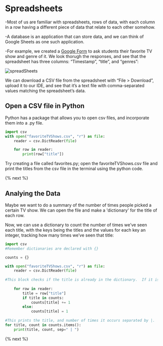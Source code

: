 # Spreadsheets

-Most of us are familiar with spreadsheets, rows of data, with each column in a row having a different piece of data that relate to each other somehow.

-A database is an application that can store data, and we can think of Google Sheets as one such application.

-For example, we created a [Google Form](https://forms.gle/Jtg6Hu466CV7aVBt8) to ask students their favorite TV show and genre of it. We look thorugh the responses, and see that the spreadsheet has three columns: “Timestamp”, “title”, and “genres”:

![spreadSheets](https://raw.githubusercontent.com/jmichalenko/cs50labs/2020/spreadsheets/spreadsheet.png)

We can download a CSV file from the spreadsheet with “File > Download”, upload it to our IDE, and see that it’s a text file with comma-separated values matching the spreadsheet’s data.

## Open a CSV file in Python

Python has a package that allows you to open csv files, and incorporate them into a .py file.  

```python
import csv
with open("favoriteTVShows.csv", "r") as file:
    reader = csv.DictReader(file)

    for row in reader:
        print(row["title"])
```
Try creating a file called favorites.py; open the favoriteTVShows.csv file and print the titles from the csv file in the terminal using the python code.

{% next %}

## Analying the Data

Maybe we want to do a summary of the number of times people picked a certain TV show.  We can open the file and make a 'dictionary' for the title of each row.

Now, we can use a dictionary to count the number of times we’ve seen each title, with the keys being the titles and the values for each key an integer, tracking how many times we’ve seen that title:

```python
import csv
#Remember dictionaries are declared with {}

counts = {}

with open("favoriteTVShows.csv", "r") as file:
    reader = csv.DictReader(file)
    
#This block checks if the title is already in the dictionary.  If it is count is increased by one.  If it isn't, it is added to the dictionary.
    
    for row in reader:
        title = row["title"]
        if title in counts:
            counts[title] += 1
        else:
            counts[title] = 1 
            
#This prints the title, and number of times it occurs separated by |.
for title, count in counts.items():
    print(title, count, sep=" | ") 
```
{% next %}
